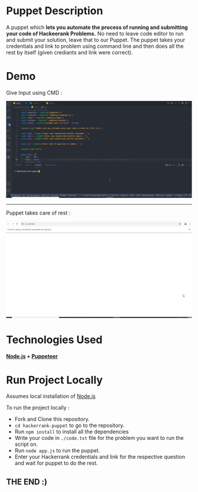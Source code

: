 # Puppet Description
A puppet which **lets you automate the process of running and submitting your code of Hackeerank Problems.** No need to leave code editor to run and submit your solution, leave that to our Puppet. The puppet takes your credentials and link to problem using command line and then does all the rest by itself (given crediants and link were correct).

# Demo

Give Input using CMD :

![Command Line Gif](gifs/CMD.gif)

<hr></hr>

Puppet takes care of rest :

![Browser Gif](gifs/Browser.gif)

# Technologies Used

**[Node.js](https://nodejs.org/en/) + [Puppeteer](https://pptr.dev/)**

# Run Project Locally

Assumes local installation of [Node.js](https://nodejs.org/en/)

To run the project locally :

* Fork and Clone this repository.
* `cd hackerrank-puppet` to go to the repository.
* Run `npm install` to install all the dependencies
* Write your code in `./code.txt` file for the problem you want to run the script on.
* Run `node app.js` to run the puppet.
* Enter your Hackerrank credentials and link for the respective question and wait for puppet to do the rest.


## THE END :)

